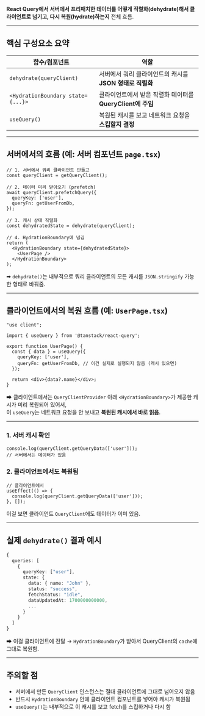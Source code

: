 **React Query에서 서버에서 프리패치한 데이터를 어떻게 직렬화(dehydrate)해서 클라이언트로 넘기고,
다시 복원(hydrate)하는지** 전체 흐름.

---

## 핵심 구성요소 요약

| 함수/컴포넌트                     | 역할                                                       |
| --------------------------------- | ---------------------------------------------------------- |
| `dehydrate(queryClient)`          | 서버에서 쿼리 클라이언트의 캐시를 **JSON 형태로 직렬화**   |
| `<HydrationBoundary state={...}>` | 클라이언트에서 받은 직렬화 데이터를 **QueryClient에 주입** |
| `useQuery()`                      | 복원된 캐시를 보고 네트워크 요청을 **스킵할지 결정**       |

---

## 서버에서의 흐름 (예: 서버 컴포넌트 `page.tsx`)

```
// 1. 서버에서 쿼리 클라이언트 만들고
const queryClient = getQueryClient();

// 2. 데이터 미리 받아오기 (prefetch)
await queryClient.prefetchQuery({
  queryKey: ['user'],
  queryFn: getUserFromDb,
});

// 3. 캐시 상태 직렬화
const dehydratedState = dehydrate(queryClient);

// 4. HydrationBoundary에 넘김
return (
  <HydrationBoundary state={dehydratedState}>
    <UserPage />
  </HydrationBoundary>
);
```

➡ `dehydrate()`는 내부적으로 쿼리 클라이언트의 모든 캐시를 `JSON.stringify` 가능한 형태로 바꿔줌.

---

## 클라이언트에서의 복원 흐름 (예: `UserPage.tsx`)

```
"use client";

import { useQuery } from '@tanstack/react-query';

export function UserPage() {
  const { data } = useQuery({
    queryKey: ['user'],
    queryFn: getUserFromDb, // 이건 실제로 실행되지 않음 (캐시 있으면)
  });

  return <div>{data?.name}</div>;
}
```

➡ 클라이언트에서는 `QueryClientProvider` 아래 `<HydrationBoundary>`가 제공한 캐시가 미리 복원되어 있어서,  
이 `useQuery`는 네트워크 요청을 안 보내고 **복원된 캐시에서 바로 읽음**.

---

### 1. 서버 캐시 확인

```
console.log(queryClient.getQueryData(['user']));
// 서버에서는 데이터가 있음
```

### 2. 클라이언트에서도 복원됨

```
// 클라이언트에서
useEffect(() => {
  console.log(queryClient.getQueryData(['user']));
}, []);
```

이걸 보면 클라이언트 `QueryClient`에도 데이터가 이미 있음.

---

## 실제 `dehydrate()` 결과 예시

```ts
{
  queries: [
    {
      queryKey: ["user"],
      state: {
        data: { name: "John" },
        status: "success",
        fetchStatus: "idle",
        dataUpdatedAt: 1700000000000,
        ...
      }
    }
  ]
}
```

➡ 이걸 클라이언트에 전달 → `HydrationBoundary`가 받아서 QueryClient의 `cache`에 그대로 복원함.

---

## 주의할 점

- 서버에서 만든 `QueryClient` 인스턴스는 절대 클라이언트에 그대로 넘어오지 않음
- 반드시 `HydrationBoundary` 안에 클라이언트 컴포넌트를 넣어야 캐시가 복원됨
- `useQuery()`는 내부적으로 이 캐시를 보고 fetch를 스킵하거나 다시 함
